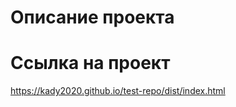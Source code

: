# Описание проекта
<!-- [![Header](https://github.com/Kady2020/alex-smith/blob/main/src/img/cover-page.jpg)](https://kady2020.github.io/alex-smith/dist/index.html) -->
# Ссылка на проект
https://kady2020.github.io/test-repo/dist/index.html
